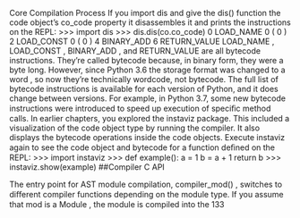 Core Compilation Process If you import  dis  and give the  dis()  function the code object’s  co_code property it disassembles it and prints the instructions on the REPL: >>>  import  dis >>>  dis.dis(co.co_code) 0  LOAD_NAME 0  ( 0 ) 2  LOAD_CONST 0  ( 0 ) 4  BINARY_ADD 6  RETURN_VALUE LOAD_NAME ,  LOAD_CONST ,  BINARY_ADD , and  RETURN_VALUE  are all bytecode instructions. They’re called bytecode because, in binary form, they were a byte long. However, since Python 3.6 the storage format was changed to a  word , so now they’re technically wordcode, not bytecode. The  full list of bytecode instructions  is available for each version of Python, and it does change between versions. For example, in Python 3.7, some new bytecode instructions were introduced to speed up execution of speciﬁc method calls. In earlier chapters, you explored the  instaviz  package. This included a visualization of the code object type by running the compiler. It also displays the bytecode operations inside the code objects. Execute instaviz again to see the code object and bytecode for a function deﬁned on the REPL: >>>  import  instaviz >>>  def  example(): a  =  1 b  =  a  +  1 return  b >>>  instaviz.show(example) 
##Compiler C API 

 The entry point for AST module compilation,  compiler_mod() , switches to diﬀerent compiler functions depending on the module type. If you assume that  mod  is a  Module , the module is compiled into the 133